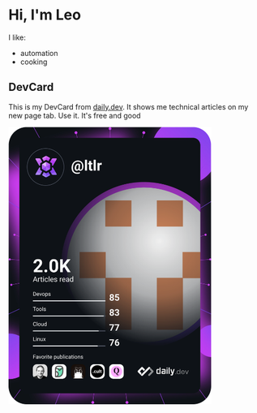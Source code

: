 # Hi, I'm Leo
I like:
- automation
- cooking

## DevCard
This is my DevCard from [daily.dev](https://daily.dev/). It shows me technical articles on my new page tab. Use it. It's free and good

<a href="https://app.daily.dev/ltlr"><img src="https://github.com/leoTlr/leoTlr/blob/main/devcard.svg" width="400" alt="Leo's Dev Card"/></a>
